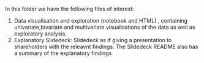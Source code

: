 In this folder we have the following files of interest:

1) Data visualisation and exploration (notebook and HTML) , containing univariate,bivariate and multivariate visualisations of the data as well
as exploratory analysis. 
2) Explanatory Slidedeck: Slidedeck as if giving a presentation to shareholders with the releavnt findings. 
The Slidedeck README also has a summary of the explanatory findings
